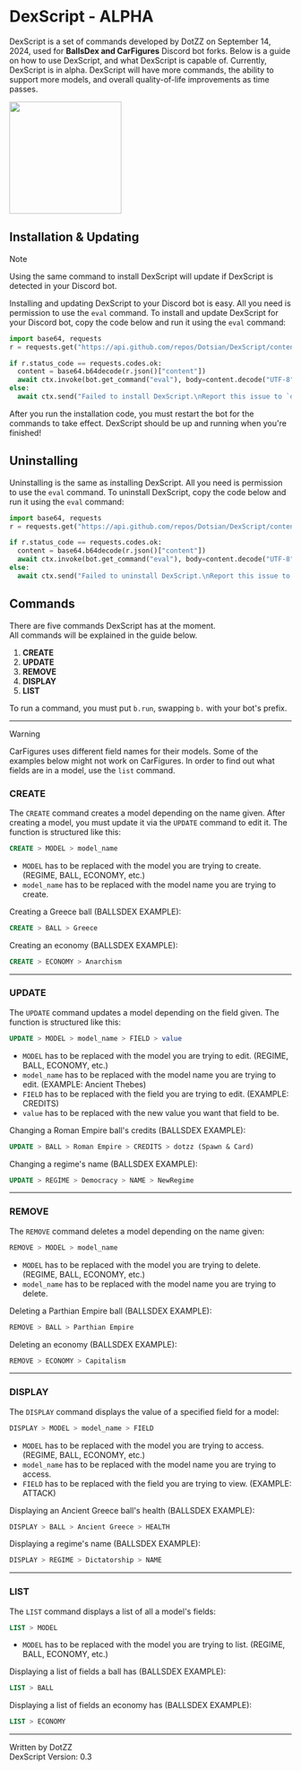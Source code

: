 # DexScript - ALPHA

DexScript is a set of commands developed by DotZZ on September 14, 2024, used for **BallsDex and CarFigures** Discord bot forks.
Below is a guide on how to use DexScript, and what DexScript is capable of.
Currently, DexScript is in alpha. DexScript will have more commands, the ability to support more models, and overall quality-of-life improvements as time passes.

<img src="https://i.imgur.com/uKfx0qO.png" width="200"> 

## Installation & Updating

> [!NOTE]
> Using the same command to install DexScript will update if DexScript is detected in your Discord bot.

Installing and updating DexScript to your Discord bot is easy. All you need is permission to use the `eval` command.
To install and update DexScript for your Discord bot, copy the code below and run it using the `eval` command:

```py
import base64, requests
r = requests.get("https://api.github.com/repos/Dotsian/DexScript/contents/installer.py")

if r.status_code == requests.codes.ok:
  content = base64.b64decode(r.json()["content"])
  await ctx.invoke(bot.get_command("eval"), body=content.decode("UTF-8"))
else:
  await ctx.send("Failed to install DexScript.\nReport this issue to `dot_zz` on Discord.")
```

After you run the installation code, you must restart the bot for the commands to take effect.
DexScript should be up and running when you're finished!

## Uninstalling

Uninstalling is the same as installing DexScript. All you need is permission to use the `eval` command.
To uninstall DexScript, copy the code below and run it using the `eval` command:

```py
import base64, requests
r = requests.get("https://api.github.com/repos/Dotsian/DexScript/contents/uninstaller.py")

if r.status_code == requests.codes.ok:
  content = base64.b64decode(r.json()["content"])
  await ctx.invoke(bot.get_command("eval"), body=content.decode("UTF-8"))
else:
  await ctx.send("Failed to uninstall DexScript.\nReport this issue to `dot_zz` on Discord.")
```

## Commands

There are five commands DexScript has at the moment. <br>
All commands will be explained in the guide below.

1. **CREATE**
2. **UPDATE**
3. **REMOVE**
4. **DISPLAY**
5. **LIST**

To run a command, you must put `b.run`, swapping `b.` with your bot's prefix.

-----------

> [!WARNING]
> CarFigures uses different field names for their models. Some of the examples below might not work on CarFigures. In order to find out what fields are in a model, use the `list` command.

### CREATE

The `CREATE` command creates a model depending on the name given. After creating a model, you must update it via the `UPDATE` command to edit it. The function is structured like this:<br>
```sql
CREATE > MODEL > model_name
```

- `MODEL` has to be replaced with the model you are trying to create. (REGIME, BALL, ECONOMY, etc.)
- `model_name` has to be replaced with the model name you are trying to create.

Creating a Greece ball (BALLSDEX EXAMPLE):<br>
```sql
CREATE > BALL > Greece
```

Creating an economy (BALLSDEX EXAMPLE):<br>
```sql
CREATE > ECONOMY > Anarchism
```

-----------

### UPDATE

The `UPDATE` command updates a model depending on the field given. The function is structured like this:<br>
```sql
UPDATE > MODEL > model_name > FIELD > value
```

- `MODEL` has to be replaced with the model you are trying to edit. (REGIME, BALL, ECONOMY, etc.)
- `model_name` has to be replaced with the model name you are trying to edit. (EXAMPLE: Ancient Thebes)
- `FIELD` has to be replaced with the field you are trying to edit. (EXAMPLE: CREDITS)
- `value` has to be replaced with the new value you want that field to be.

Changing a Roman Empire ball's credits (BALLSDEX EXAMPLE):<br>
```sql
UPDATE > BALL > Roman Empire > CREDITS > dotzz (Spawn & Card)
```

Changing a regime's name (BALLSDEX EXAMPLE):<br>
```sql
UPDATE > REGIME > Democracy > NAME > NewRegime
```

-----------

### REMOVE

The `REMOVE` command deletes a model depending on the name given:<br>
```sql
REMOVE > MODEL > model_name
```

- `MODEL` has to be replaced with the model you are trying to delete. (REGIME, BALL, ECONOMY, etc.)
- `model_name` has to be replaced with the model name you are trying to delete.

Deleting a Parthian Empire ball (BALLSDEX EXAMPLE):<br>
```sql
REMOVE > BALL > Parthian Empire
```

Deleting an economy (BALLSDEX EXAMPLE):<br>
```sql
REMOVE > ECONOMY > Capitalism
```

-----------

### DISPLAY

The `DISPLAY` command displays the value of a specified field for a model:<br>
```sql
DISPLAY > MODEL > model_name > FIELD
```

- `MODEL` has to be replaced with the model you are trying to access. (REGIME, BALL, ECONOMY, etc.)
- `model_name` has to be replaced with the model name you are trying to access.
- `FIELD` has to be replaced with the field you are trying to view. (EXAMPLE: ATTACK)

Displaying an Ancient Greece ball's health (BALLSDEX EXAMPLE):<br>
```sql
DISPLAY > BALL > Ancient Greece > HEALTH
```

Displaying a regime's name (BALLSDEX EXAMPLE):<br>
```sql
DISPLAY > REGIME > Dictatorship > NAME
```

-----------

### LIST

The `LIST` command displays a list of all a model's fields:<br>
```sql
LIST > MODEL
```

- `MODEL` has to be replaced with the model you are trying to list. (REGIME, BALL, ECONOMY, etc.)

Displaying a list of fields a ball has (BALLSDEX EXAMPLE):<br>
```sql
LIST > BALL
```

Displaying a list of fields an economy has (BALLSDEX EXAMPLE):<br>
```sql
LIST > ECONOMY
```

-----------

Written by DotZZ <br>
DexScript Version: 0.3
